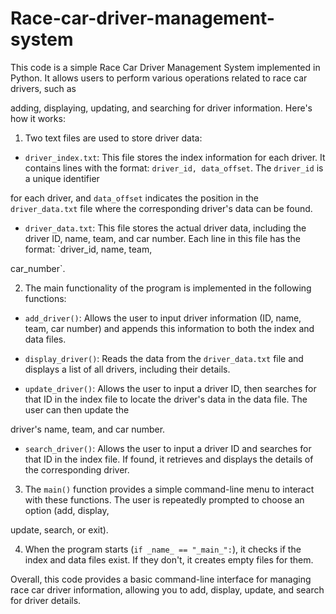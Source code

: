 # Race-car-driver-management-system
This code is a simple Race Car Driver Management System implemented in Python. It allows users to perform various operations related to race car drivers, such as

 adding, displaying, updating, and searching for driver information. Here's how it works:

1. Two text files are used to store driver data:

 - `driver_index.txt`: This file stores the index information for each driver. It contains lines with the format: `driver_id, data_offset`. The `driver_id` is a unique identifier

 for each driver, and `data_offset` indicates the position in the `driver_data.txt` file where the corresponding driver's data can be found.

 - `driver_data.txt`: This file stores the actual driver data, including the driver ID, name, team, and car number. Each line in this file has the format: `driver_id, name, team,

 car_number`.

2. The main functionality of the program is implemented in the following functions:

 - `add_driver()`: Allows the user to input driver information (ID, name, team, car number) and appends this information to both the index and data files.

 - `display_driver()`: Reads the data from the `driver_data.txt` file and displays a list of all drivers, including their details.

 - `update_driver()`: Allows the user to input a driver ID, then searches for that ID in the index file to locate the driver's data in the data file. The user can then update the

 driver's name, team, and car number.

 - `search_driver()`: Allows the user to input a driver ID and searches for that ID in the index file. If found, it retrieves and displays the details of the corresponding driver.

3. The `main()` function provides a simple command-line menu to interact with these functions. The user is repeatedly prompted to choose an option (add, display,

update, search, or exit).

4. When the program starts (`if _name_ == "_main_":`), it checks if the index and data files exist. If they don't, it creates empty files for them.

Overall, this code provides a basic command-line interface for managing race car driver information, allowing you to add, display, update, and search for driver details.
